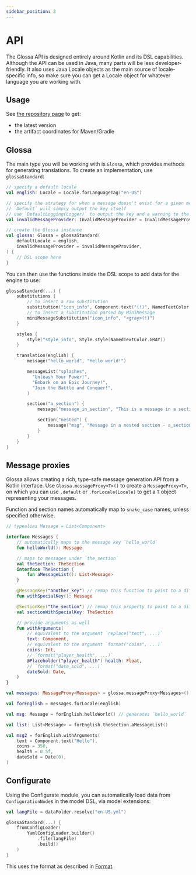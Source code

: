 ```yaml
---
sidebar_position: 3
---
```


# API

The Glossa API is designed entirely around Kotlin and its DSL capabilities. Although the API can be
used in Java, many parts will be less developer-friendly. It also uses Java Locale objects as the main
source of locale-specific info, so make sure you can get a Locale object for whatever language you
are working with.

## Usage

See [the repository page](https://github.com/aecsocket/glossa) to get:
- the latest version
- the artifact coordinates for Maven/Gradle

## Glossa

The main type you will be working with is `Glossa`, which provides methods for generating translations.
To create an implementation, use `glossaStandard`:

```kotlin
// specify a default locale
val english: Locale = Locale.forLanguageTag("en-US")

// specify the strategy for when a message doesn't exist for a given message key
// `Default` will simply output the key itself
// use `DefaultLogging(Logger)` to output the key and a warning to the logger
val invalidMessageProvider: InvalidMessageProvider = InvalidMessageProvider.Default

// create the Glossa instance
val glossa: Glossa = glossaStandard(
    defaultLocale = english,
    invalidMessageProvider = invalidMessageProvider,
) {
    // DSL scope here
}
```

You can then use the functions inside the DSL scope to add data for the engine to use:


```kotlin
glossaStandard(...) {
    substitutions {
        // to insert a raw substitution
        substitution("icon_info", Component.text("(!)", NamedTextColor.GRAY))
        // to insert a substitution parsed by MiniMessage
        miniMessageSubstitution("icon_info", "<gray>(!)")
    }

    styles {
        style("style_info", Style.style(NamedTextColor.GRAY))
    }

    translation(english) {
        message("hello_world", "Hello world!")

        messageList("splashes",
          "Unleash Your Power!",
          "Embark on an Epic Journey!",
          "Join the Battle and Conquer!",
        )

        section("a_section") {
            message("message_in_section", "This is a message in a section")

            section("nested") {
                message("msg", "Message in a nested section - a_section.nested.msg")
            }
        }
    }
}
```

## Message proxies

Glossa allows creating a rich, type-safe message generation API from a Kotlin interface.  Use `Glossa.messageProxy<T>()` to
create a `MessageProxy<T>`, on which you can use `.default` or `.forLocale(Locale)` to get a `T` object representing your
messages.

Function and section names automatically map to `snake_case` names, unless specified otherwise.

```kotlin
// typealias Message = List<Component>

interface Messages {
    // automatically maps to the message key `hello_world`
    fun helloWorld(): Message

    // maps to messages under `the_section`
    val theSection: TheSection
    interface TheSection {
        fun aMessageList(): List<Message>
    }

    @MessageKey("another_key") // remap this function to point to a different key
    fun withSpecialKey(): Message

    @SectionKey("the_section") // remap this property to point to a different section
    val sectionWithSpecialKey: TheSection

    // provide arguments as well
    fun withArguments(
        // equivalent to the argument `replace("text", ...)`
        text: Component,
        // equivalent to the argument `format("coins", ...)`
        coins: Int,
        // `format("player_health", ...)`
        @Placeholder("player_health") health: Float,
        // `format("date_sold", ...)`
        dateSold: Date,
    )
}

val messages: MessageProxy<Messages> = glossa.messageProxy<Messages>()

val forEnglish = messages.forLocale(english)

val msg: Message = forEnglish.helloWorld() // generates `hello_world`

val list: List<Message> = forEnglish.theSection.aMessageList()

val msg2 = forEnglish.withArguments(
    text = Component.text("Hello"),
    coins = 350,
    health = 0.5f,
    dateSold = Date(0),
)
```

## Configurate

Using the Configurate module, you can automatically load data from `ConfigurationNode`s in the model DSL, via model extensions:

```kotlin
val langFile = dataFolder.resolve("en-US.yml")

glossaStandard(...) {
    fromConfigLoader(
        YamlConfigLoader.builder()
            .file(langFile)
            .build()
    )
}
```

This uses the format as described in [Format](format.md).
